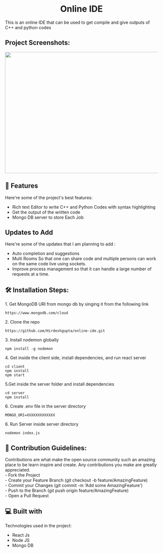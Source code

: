 <h1 align="center" id="title">Online IDE </h1>

<p id="description">This is an online IDE that can be used to get compile and give outputs of C++ and python codes </p>

<h2>Project Screenshots:</h2>

<img src="https://drive.google.com/uc?id=1Fg1kReiSmMLFiw8pIhHg7bnQNn5s6rOX" width="800" height="400/">
  
  
<h2>🧐 Features</h2>

Here're some of the project's best features:

*   Rich text Editor to write C++ and Python Codes with syntax highlighting
*   Get the output of the written code
*   Mongo DB server to store Each Job
  
<h2>Updates to Add</h2>

Here're some of the updates that I am planning to add :

*   Auto completion and suggestions 
*   Multi Rooms So that one can share code and multiple persons can work on the same code live using sockets.
*   Improve process management so that it can handle a large number of requests at a time.
  

<h2>🛠️ Installation Steps:</h2>

<p>1. Get MongoDB URI from mongo db by singing it from the following link</p>

```
https://www.mongodb.com/cloud
```

<p>2. Clone the repo</p>

```
https://github.com/Hirdeshgupta/online-ide.git
```
<p>3. Install nodemon globally </p>

```
npm install -g nodemon
```
<p>4. Get inside the client side, install dependencies, and run react server </p>

```
cd client
npm install
npm start
```


<p>5.Get inside the server folder and install dependencies</p>

```
cd server 
npm install
```


<p>6. Create .env file in the server directory</p>

```
MONGO_URI=XXXXXXXXXXXXX 
```

<p>6. Run Server inside server directory </p>

```
nodemon index.js
```

<h2>🍰 Contribution Guidelines:</h2>

Contributions are what make the open source community such an amazing place to be learn inspire and create. Any contributions you make are greatly appreciated.  
\- Fork the Project  
\- Create your Feature Branch (git checkout -b feature/AmazingFeature)  
\- Commit your Changes (git commit -m 'Add some AmazingFeature')  
\- Push to the Branch (git push origin feature/AmazingFeature)  
\- Open a Pull Request

  
  
<h2>💻 Built with</h2>

Technologies used in the project:

*   React Js
*   Node JS
*   Mongo DB
